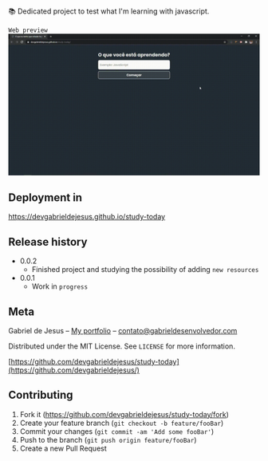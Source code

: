 📚 Dedicated project to test what I'm learning with javascript.

`Web preview`
![](web-preview.gif)

## Deployment in
https://devgabrieldejesus.github.io/study-today

## Release history

* 0.0.2
    * Finished project and studying the possibility of adding `new resources`
* 0.0.1
    * Work in `progress`

## Meta

Gabriel de Jesus – [My portfolio](https://www.gabrieldesenvolvedor.com/) – contato@gabrieldesenvolvedor.com

Distributed under the MIT License. See `LICENSE` for more information.

[https://github.com/devgabrieldejesus/study-today](https://github.com/devgabrieldejesus/)

## Contributing

1. Fork it (<https://github.com/devgabrieldejesus/study-today/fork>)
2. Create your feature branch (`git checkout -b feature/fooBar`)
3. Commit your changes (`git commit -am 'Add some fooBar'`)
4. Push to the branch (`git push origin feature/fooBar`)
5. Create a new Pull Request
